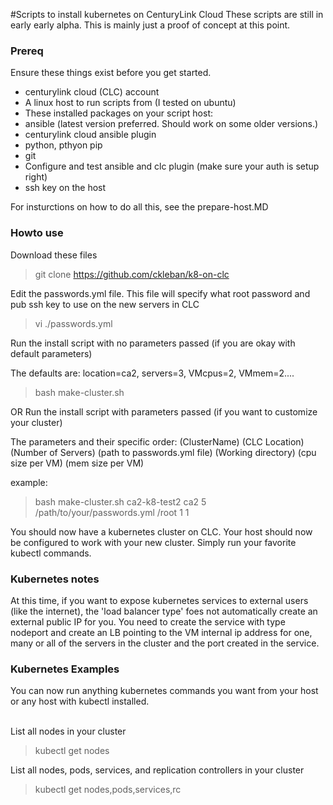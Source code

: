 #Scripts to install kubernetes on CenturyLink Cloud
These scripts are still in early early alpha. This is mainly just a proof of concept at this point. 

### Prereq
Ensure these things exist before you get started. 

* centurylink cloud (CLC) account
* A linux host to run scripts from (I tested on ubuntu)
* These installed packages on your script host:
 * ansible (latest version preferred. Should work on some older versions.)
 * centurylink cloud ansible plugin
 * python, pthyon pip
 * git
* Configure and test ansible and clc plugin (make sure your auth is setup right)
* ssh key on the host

For insturctions on how to do all this, see the prepare-host.MD

### Howto use

Download these files
> git clone https://github.com/ckleban/k8-on-clc

Edit the passwords.yml file. This file will specify what root password and pub ssh key to use on the new servers in CLC
> vi ./passwords.yml

Run the install script with no parameters passed (if you are okay with default parameters)

The defaults are: location=ca2, servers=3, VMcpus=2, VMmem=2....

> bash make-cluster.sh

OR Run the install script with parameters passed (if you want to customize your cluster)

The parameters and their specific order: (ClusterName) (CLC Location) (Number of Servers) (path to passwords.yml file) (Working directory) (cpu size per VM) (mem size per VM)

example:
> bash make-cluster.sh ca2-k8-test2 ca2 5 /path/to/your/passwords.yml /root 1 1

You should now have a kubernetes cluster on CLC. Your host should now be configured to work with your new cluster. Simply run your favorite kubectl commands. 

### Kubernetes notes

At this time, if you want to expose kubernetes services to external users (like the internet), the 'load balancer type' foes not automatically create an external public IP for you. You need to create the service with type nodeport and create an LB pointing to the VM internal ip address for one, many or all of the servers in the cluster and the port created in the service. 

### Kubernetes Examples

You can now run anything kubernetes commands you want from your host or any host with kubectl installed. 
<br><br>

List all nodes in your cluster
>kubectl get nodes

List all nodes, pods, services, and replication controllers in your cluster
>kubectl get nodes,pods,services,rc


